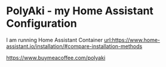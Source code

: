 # PolyAki - my Home Assistant Configuration

I am running Home Assistant Container <url:https://www.home-assistant.io/installation/#compare-installation-methods>























https://www.buymeacoffee.com/polyaki
